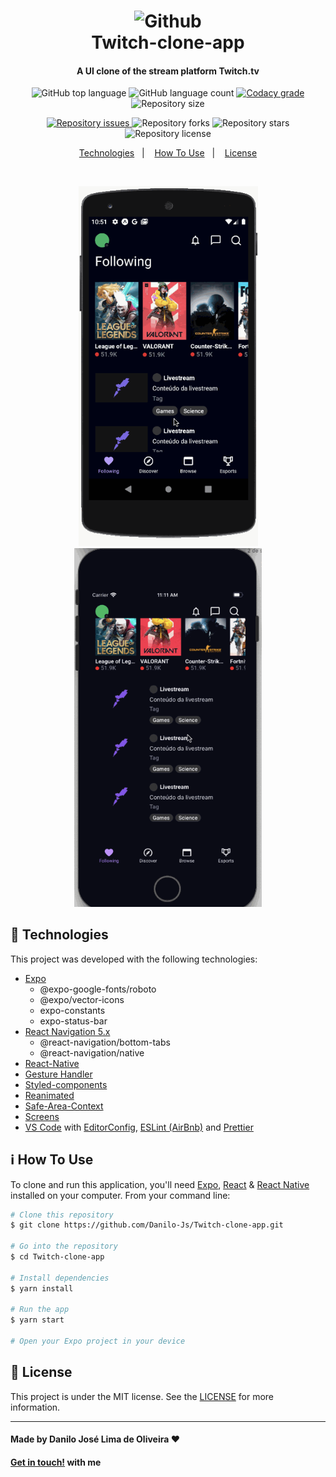 <h1 align="center">
    <img alt="Github" src="https://cdn0.iconfinder.com/data/icons/social-network-7/50/16-512.png" width="180" height="180"/>
    <br>
    Twitch-clone-app
</h1>

<h4 align="center">
  A UI clone of the stream platform Twitch.tv
</h4>

<p align="center">
  <img alt="GitHub top language" src="https://img.shields.io/github/languages/top/Danilo-Js/Twitch-clone-app">

  <img alt="GitHub language count" src="https://img.shields.io/github/languages/count/Danilo-Js/Twitch-clone-app">

  <a href="https://www.codacy.com?utm_source=github.com&amp;utm_medium=referral&amp;utm_content=Danilo-Js/Twitch-clone-app&amp;utm_campaign=Badge_Grade">
    <img alt="Codacy grade" src="https://app.codacy.com/project/badge/Grade/32c63a3a3aef4c0493cb534423518850">
  </a>
  
  <img alt="Repository size" src="https://img.shields.io/github/repo-size/Danilo-Js/Twitch-clone-app">
</p>

<p align="center">
  <a href="https://img.shields.io/github/issues/Danilo-Js/Twitch-clone-app/issues">
    <img alt="Repository issues" src="https://img.shields.io/github/issues/Danilo-Js/Twitch-clone-app">
  </a>
    
  <img alt="Repository forks" src="https://img.shields.io/github/forks/Danilo-Js/Twitch-clone-app">
  
  <img alt="Repository stars" src="https://img.shields.io/github/stars/Danilo-Js/Twitch-clone-app">
  
  <img alt="Repository license" src="https://img.shields.io/github/license/Danilo-Js/Twitch-clone-app">
</p>

<p align="center" direction="row">
  <a href="#rocket-technologies">Technologies</a>&nbsp;&nbsp;&nbsp;|&nbsp;&nbsp;&nbsp;
  <a href="#information_source-how-to-use">How To Use</a>&nbsp;&nbsp;&nbsp;|&nbsp;&nbsp;&nbsp;
  <a href="#memo-license">License</a>
</p>

</br>

<p align="center">
  <img alt="Android" width="287" src="https://github.com/Danilo-Js/Twitch-clone-app/blob/master/ReadmeGIFS/Android.gif">
  <img alt="iOS" width="300" src="https://github.com/Danilo-Js/Twitch-clone-app/blob/master/ReadmeGIFS/iOS.gif">
</p>


## :rocket: Technologies

This project was developed with the following technologies:

-  [Expo](https://expo.io)
   - @expo-google-fonts/roboto
   - @expo/vector-icons
   - expo-constants
   - expo-status-bar
-  [React Navigation 5.x](https://reactnavigation.org/blog/2020/02/06/react-navigation-5.0/)
    - @react-navigation/bottom-tabs
    - @react-navigation/native
-  [React-Native](https://facebook.github.io/react-native/)
-  [Gesture Handler](https://kmagiera.github.io/react-native-gesture-handler/)
-  [Styled-components](https://www.styled-components.com/)
-  [Reanimated](https://github.com/software-mansion/react-native-reanimated)
-  [Safe-Area-Context](https://github.com/th3rdwave/react-native-safe-area-context)
-  [Screens](https://github.com/software-mansion/react-native-screens)
-  [VS Code][vc] with [EditorConfig][vceditconfig], [ESLint (AirBnb)][vceslint] and [Prettier][vcprettier]

## :information_source: How To Use

To clone and run this application, you'll need [Expo](https://expo.io), [React](https://reactjs.org/docs/getting-started.html) & [React Native](https://reactnative.dev/docs/getting-started) installed on your computer. From your command line:

```bash
# Clone this repository
$ git clone https://github.com/Danilo-Js/Twitch-clone-app.git

# Go into the repository
$ cd Twitch-clone-app

# Install dependencies
$ yarn install

# Run the app
$ yarn start

# Open your Expo project in your device
```

## :memo: License
This project is under the MIT license. See the [LICENSE](https://github.com/Danilo-Js/Twitch-clone-app/blob/master/LICENSE) for more information.

---

#### Made by Danilo José Lima de Oliveira ♥ 
#### [Get in touch!](https://www.linkedin.com/in/danilo-js/) with me 

[vc]: https://code.visualstudio.com/
[vceditconfig]: https://marketplace.visualstudio.com/items?itemName=EditorConfig.EditorConfig
[vceslint]: https://marketplace.visualstudio.com/items?itemName=dbaeumer.vscode-eslint
[vcprettier]: https://marketplace.visualstudio.com/items?itemName=esbenp.prettier-vscode
